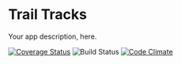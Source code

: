 # Trail Tracks
Your app description, here.  

[![Coverage Status](https://coveralls.io/repos/github/dantediclemente/trail-tracks/badge.svg?branch=master)](https://coveralls.io/github/dantediclemente/trail-tracks?branch=master)
![Build Status](https://codeship.com/projects/b92e3eb0-2f63-0134-e550-2ab7b83717b2/status?branch=master)
[![Code Climate](https://codeclimate.com/github/dantediclemente/trail-tracks/badges/gpa.svg)](https://codeclimate.com/github/dantediclemente/trail-tracks)
